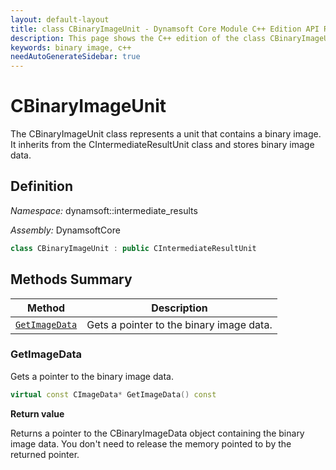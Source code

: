 ```yaml
---
layout: default-layout
title: class CBinaryImageUnit - Dynamsoft Core Module C++ Edition API Reference
description: This page shows the C++ edition of the class CBinaryImageUnit in Dynamsoft Core Module.
keywords: binary image, c++
needAutoGenerateSidebar: true
---
```


# CBinaryImageUnit

The CBinaryImageUnit class represents a unit that contains a binary image. It inherits from the CIntermediateResultUnit class and stores binary image data.

## Definition

*Namespace:* dynamsoft::intermediate_results

*Assembly:* DynamsoftCore

```cpp
class CBinaryImageUnit : public CIntermediateResultUnit 
```

## Methods Summary

| Method               | Description |
|----------------------|-------------|
| [`GetImageData`](#getimagedata) | Gets a pointer to the binary image data. |

### GetImageData

Gets a pointer to the binary image data.

```cpp
virtual const CImageData* GetImageData() const
```

**Return value**

Returns a pointer to the CBinaryImageData object containing the binary image data. You don't need to release the memory pointed to by the returned pointer.
